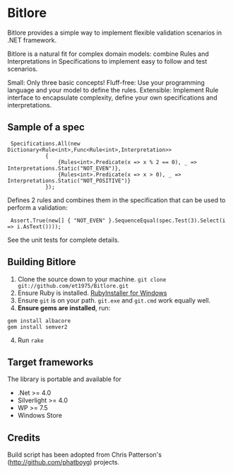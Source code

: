 # Bitlore

Bitlore provides a simple way to implement flexible validation scenarios in .NET framework.

Bitlore is a natural fit for complex domain models: 
 combine Rules and Interpretations in Specifications to implement easy to follow and test scenarios. 

Small: 
 Only three basic concepts!
Fluff-free: 
 Use your programming language and your model to define the rules.
Extensible: 
 Implement Rule interface to encapsulate complexity, define your own specifications and interpretations.

## Sample of a spec
```
 Specifications.All(new Dictionary<Rule<int>,Func<Rule<int>,Interpretation>>
            {
                {Rules<int>.Predicate(x => x % 2 == 0), _ => Interpretations.Static("NOT_EVEN")},
                {Rules<int>.Predicate(x => x > 0), _ => Interpretations.Static("NOT_POSITIVE")}
            });
```

Defines 2 rules and combines them in the specification that can be used to perform a validation:
```
 Assert.True(new[] { "NOT_EVEN" }.SequenceEqual(spec.Test(3).Select(i => i.AsText())));
```

See the unit tests for complete details.


## Building Bitlore

 1. Clone the source down to your machine. 
   `git clone git://github.com/et1975/Bitlore.git`
 1. Ensure Ruby is installed. [RubyInstaller for Windows](http://rubyinstaller.org/)
 1. Ensure `git` is on your path. `git.exe` and `git.cmd` work equally well.
 1. **Ensure gems are installed**, run:

```
gem install albacore
gem install semver2
```

 4. Run `rake`
 
## Target frameworks
The library is portable and available for
* .Net >= 4.0
* Silverlight >= 4.0
* WP >= 7.5
* Windows Store 

## Credits
Build script has been adopted from Chris Patterson's (http://github.com/phatboyg) projects.

